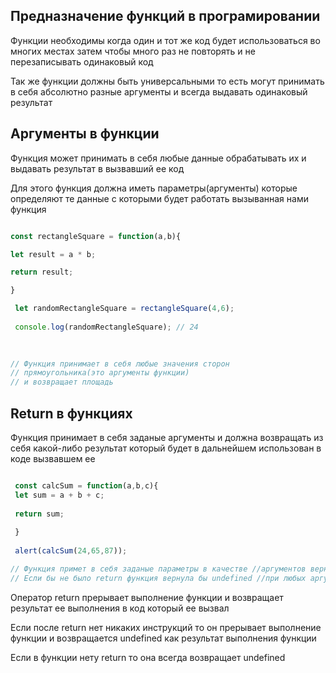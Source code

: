 ## Предназначение функций в програмировании

Функции необходимы когда один и тот же код будет использоваться во многих местах затем чтобы много раз не повторять и не перезаписывать одинаковый код

Так же функции должны быть универсальными то есть могут принимать в себя абсолютно разные аргументы и всегда выдавать одинаковый результат

## Аргументы в функции

Функция может принимать в себя любые данные  обрабатывать их и выдавать результат в вызвавший ее код 

Для этого функция должна иметь параметры(аргументы) которые определяют те данные с которыми будет работать вызыванная нами функция

```js

const rectangleSquare = function(a,b){

let result = a * b;

return result;

}

 let randomRectangleSquare = rectangleSquare(4,6);
 
 console.log(randomRectangleSquare); // 24
 
 

// Функция принимает в себя любые значения сторон 
// прямоугольника(это аргументы функции)
// и возвращает площадь

```



## Return в функциях 

Функция принимает в себя заданые аргументы и должна возвращать из себя какой-либо результат который будет в дальнейшем использован в коде вызвавшем ее 

```js

 const calcSum = function(a,b,c){
 let sum = a + b + c;
 
 return sum;
 
 }
 
 alert(calcSum(24,65,87));

// Функция примет в себя заданые параметры в качестве //аргументов вернет их сумму и эта сумма появится в //сообщении в диалоговом окне
// Если бы не было return функция вернула бы undefined //при любых аргументах

```

Оператор return прерывает выполнение функции и возвращает результат ее выполнения в код который ее вызвал

Если после return нет никаких инструкций то он прерывает выполнение функции и возвращается undefined как результат выполнения функции

Если в функции нету return то она всегда возвращает undefined
